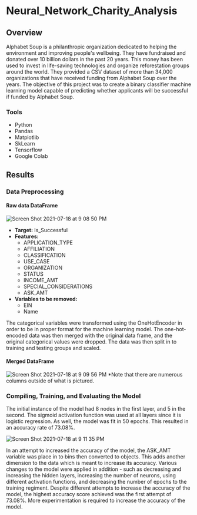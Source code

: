 # Neural_Network_Charity_Analysis

## Overview
Alphabet Soup is a philanthropic organization dedicated to helping the environment and improving people's wellbeing. They have fundraised and donated over 10 billion dollars in the past 20 years. This money has been used to invest in life-saving technologies and organize reforestation groups around the world. They provided a CSV dataset of more than 34,000 organizations that have received funding from Alphabet Soup over the years. The objective of this project was to create a binary classifier machine learning model capable of predicting whether applicants will be successful if funded by Alphabet Soup. 


### Tools
* Python
* Pandas
* Matplotlib
* SkLearn
* Tensorflow
* Google Colab

## Results
### Data Preprocessing
#### Raw data DataFrame
![Screen Shot 2021-07-18 at 9 08 50 PM](https://user-images.githubusercontent.com/69849998/126088781-9b4936c8-5ac1-428d-96a9-4052d4a88522.png)

* **Target:** Is_Successful
* **Features:**
    * APPLICATION_TYPE
    * AFFILIATION
    * CLASSIFICATION
    * USE_CASE
    * ORGANIZATION	
    * STATUS
    * INCOME_AMT
    * SPECIAL_CONSIDERATIONS
    * ASK_AMT
* **Variables to be removed:**
    * EIN
    * Name

The categorical variables were transformed using the OneHotEncoder in order to be in proper format for the machine learning model. The one-hot-encoded data was then merged with the original data frame, and the original categorical values were dropped.  The data was then split in to training and testing groups and scaled. 

#### Merged DataFrame
![Screen Shot 2021-07-18 at 9 09 56 PM](https://user-images.githubusercontent.com/69849998/126088821-92f40775-18e7-4d5f-8508-4fa991c223e1.png)
*Note that there are numerous columns outside of what is pictured. 

### Compiling, Training, and Evaluating the Model
The initial instance of the model had 8 nodes in the first layer, and 5 in the second. The sigmoid activation function was used at all layers since it is logistic regression. As well, the model was fit in 50 epochs. This resulted in an accuracy rate of 73.08%. 

![Screen Shot 2021-07-18 at 9 11 35 PM](https://user-images.githubusercontent.com/69849998/126088915-9d294b1d-441e-49d8-b50d-2384d180cde8.png)

In an attempt to increased the accuracy of the model, the ASK_AMT variable was place in to bins then converted to objects. This adds another dimension to the data which is meant to increase its accuracy. Various changes to the model were applied in addition - such as decreasing and increasing the hidden layers, increasing the number of neurons, using different activation functions, and decreasing the number of epochs to the training regiment. Despite different attempts to increase the accuracy of the model, the highest accuracy score achieved was the first attempt of 73.08%. More experimentation is required to increase the accuracy of the model. 


